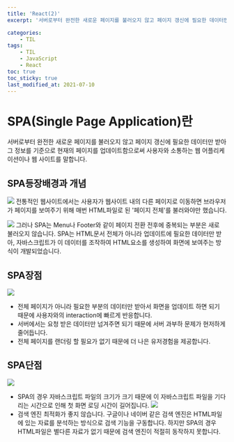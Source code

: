 ```yaml
---
title: 'React(2)'
excerpt: '서버로부터 완전한 새로운 페이지를 불러오지 않고 페이지 갱신에 필요한 데이터만 받아 '

categories:
    - TIL
tags:
    - TIL
    - JavaScript
    - React
toc: true
toc_sticky: true
last_modified_at: 2021-07-10
---
```


# SPA(Single Page Application)란

서버로부터 완전한 새로운 페이지를 불러오지 않고 페이지 갱신에 필요한 데이터만 받아 그 정보를 기준으로 현재의 페이지를 업데이트함으로써 사용자와 소통하는 웹 어플리케이션이나 웹 사이트를 말합니다.

## SPA등장배경과 개념

![](https://images.velog.io/images/blackdavil01/post/91d060d2-be91-4cfc-adac-0610d2fc2f45/%EC%8A%A4%ED%81%AC%EB%A6%B0%EC%83%B7,%202021-07-09%2015-26-20.png)
전통적인 웹사이트에서는 사용자가 웹사이트 내의 다른 페이지로 이동하면 브라우저가 페이지를 보여주기 위해 매번 HTML파일로 된 '페이지 전체'를 불러와야만 했습니다.

![](https://images.velog.io/images/blackdavil01/post/543c9626-a3ba-4f6b-b7fe-82713626c170/%EC%8A%A4%ED%81%AC%EB%A6%B0%EC%83%B7,%202021-07-09%2015-27-29.png)
그러나 SPA는 Menu나 Footer와 같이 페이지 전환 전후에 중복되는 부분은 새로 불러오지 않습니다.
SPA는 HTML문서 전체가 아니라 업데이트에 필요한 데이터만 받아, 자바스크립트가 이 데이터를 조작하여 HTML요소를 생성하여 화면에 보여주는 방식이 개발되었습니다.

## SPA장점

![](https://images.velog.io/images/blackdavil01/post/fab2d60b-0186-4e66-96ec-e564e6964d2c/%EC%8A%A4%ED%81%AC%EB%A6%B0%EC%83%B7,%202021-07-09%2015-31-03.png)

-   전체 페이지가 아니라 필요한 부분의 데이터만 받아서 화면을 업데이트 하면 되기 때문에 사용자와의 interaction에 빠르게 반응합니다.
-   서버에서는 요청 받은 데이터만 넘겨주면 되기 때문에 서버 과부하 문제가 현저하게 줄어듭니다.
-   전체 페이지를 랜더링 할 필요가 없기 때문에 더 나은 유저경험을 제공합니다.

## SPA단점

![](https://images.velog.io/images/blackdavil01/post/8e09be43-a69a-48a4-81f2-bef1eee9710b/%EC%8A%A4%ED%81%AC%EB%A6%B0%EC%83%B7,%202021-07-09%2015-31-44.png)

-   SPA의 경우 자바스크립트 파일의 크기가 크기 때문에 이 자바스크립트 파일을 기다리는 시간으로 인해 첫 화면 로딩 시간이 길어집니다.
    ![](https://images.velog.io/images/blackdavil01/post/f9b842be-0f82-4798-b258-565c2a6bf0a9/%EC%8A%A4%ED%81%AC%EB%A6%B0%EC%83%B7,%202021-07-09%2015-32-13.png)
-   검색 엔진 최적화가 좋지 않습니다. 구글이나 네이버 같은 검색 엔진은 HTML파일에 있는 자료를 분석하는 방식으로 검색 기능을 구동합니다. 하지만 SPA의 경우 HTML파일은 별다른 자료가 없기 때문에 검색 엔진이 적절히 동작하지 못합니다.
